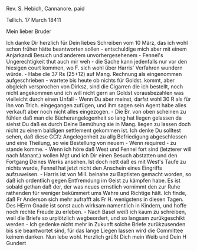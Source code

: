 Rev. S. Hebich, Cannanore. paid

 Tellich. 17 March 18411

Mein lieber Bruder

Ich danke Dir herzlich für Dein liebes Schreiben vom 10 März, das ich wohl schon früher hätte beantworten sollen - entschuldige mich aber mit einem Anjarkandi Besuch und anderem unvorhergesehenem - Fennel's Ungerechtigkeit thut auch mir weh - die Sache kann jedenfalls nur vor den hiesigen court kommen, wo F. sich wohl über Harris' Verfahren wundern würde. - Habe die 37 Rs (25+12) auf Mang. Rechnung als eingenommen aufgeschrieben - wartete bis heute ob nichts für Goldst. kommt, aber obgleich versprochen von Dirksz, sind die Cigarren die ich bestellt, noch nicht angekommen und ich will nicht gern an Goldst vorausbezahlen was vielleicht durch einen Unfall - Wenn Du aber meinst, darfst wohl 30 R als für ihn von Trich. eingegangen zufügen, und ihm sagen sein Agent habe alles verkauft aber noch nicht alles eingezogen. - Die Br. von oben scheinen zu fühlen daß man die Bücherangelegenheit so lang hat liegen gelassen da siehst Du daß es durch Deine Bemühung sie in Mang. liegen zu lassen doch nicht zu einem baldigen settlement gekommen ist. Ich denke Du solltest sehen, daß diese GCfz Angelegenheit zu allg Befriedigung abgeschlossen und eine Theilung, so wie Bestellung von neuem - Wenn required - zu stande komme. - Wenn ich höre daß West und Fennel fort sind (letzterer will nach Manant.) wollen Mgt und ich Dir einen Besuch abstatten und den Fortgang Deines Werks ansehen. Ist doch nett daß es mit West's Taufe zu nichts wurde, Fennel hat jetzt nicht den Anschein eines Eingriffs aufzuweisen. - Harris ist von Mill. beinahe zu Baptisten gemacht worden, so daß ich ordentlich gegen Entfremdung im Geist zu kämpfen habe. Es ist sobald gethan daß der, der was neues ernstlich vornimmt den zur Ruhe rathenden für weniger bekümmert ums Wahre und Richtige hält. Ich finde, daß Fr Anderson sich mehr aufrafft als Fr H. wenigstens in diesen Tagen. Des HErrn Gnade ist sonst auch wirksam namentlich in Kindern, und hoffe noch rechte Freude zu erleben. - Nach Basel weiß ich kaum zu schreiben, weil die Briefe so urplötzlich wegbeordert, und so langsam zurükgeschikt werden - Ich gedenke nicht mehr in Zukunft solche Briefe zurükzusenden bis sie beantwortet sind, für das lange Liegen lassen wird die Committee keinem danken. Nun lebe wohl. Herzlich grüßt
 Dich mein Weib und Dein H Gundert


